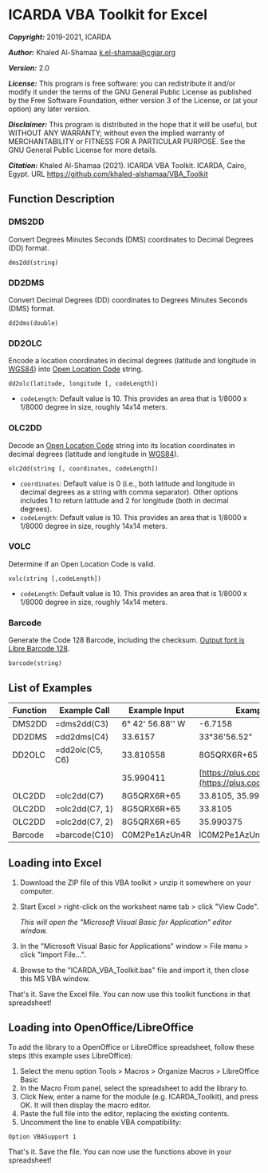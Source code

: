 # ICARDA VBA Toolkit for Excel

**_Copyright:_** 2019-2021, ICARDA

**_Author:_** Khaled Al-Shamaa <k.el-shamaa@cgiar.org>

**_Version:_** 2.0

**_License:_** This program is free software: you can redistribute it and/or modify it under the terms of the GNU General Public License as published by the Free Software Foundation, either version 3 of the License, or (at your option) any later version.

**_Disclaimer:_** This program is distributed in the hope that it will be useful, but WITHOUT ANY WARRANTY; without even the implied warranty of MERCHANTABILITY or FITNESS FOR A PARTICULAR PURPOSE. See the GNU General Public License for more details.

**_Citation:_** Khaled Al-Shamaa (2021). ICARDA VBA Toolkit. ICARDA, Cairo, Egypt. URL https://github.com/khaled-alshamaa/VBA_Toolkit

## Function Description

### DMS2DD
Convert Degrees Minutes Seconds (DMS) coordinates to Decimal Degrees (DD) format.

`dms2dd(string)`

### DD2DMS
Convert Decimal Degrees (DD) coordinates to Degrees Minutes Seconds (DMS) format.

`dd2dms(double)`

### DD2OLC
Encode a location coordinates in decimal degrees (latitude and longitude in [WGS84](https://en.wikipedia.org/wiki/World_Geodetic_System)) into [Open Location Code](https://github.com/google/open-location-code/blob/master/docs/specification.md) string.

`dd2olc(latitude, longitude [, codeLength])`

* `codeLength`: Default value is 10. This provides an area that is 1/8000 x 1/8000 degree in size, roughly 14x14 meters.

### OLC2DD
Decode an [Open Location Code](https://github.com/google/open-location-code/blob/master/docs/specification.md) string into its location coordinates in decimal degrees (latitude and longitude in [WGS84](https://en.wikipedia.org/wiki/World_Geodetic_System)).

`olc2dd(string [, coordinates, codeLength])`

* `coordinates`: Default value is 0 (i.e., both latitude and longitude in decimal degrees as a string with comma separator). Other options includes 1 to return latitude and 2 for longitude (both in decimal degrees).
* `codeLength`: Default value is 10. This provides an area that is 1/8000 x 1/8000 degree in size, roughly 14x14 meters.

### VOLC
Determine if an Open Location Code is valid.

`volc(string [,codeLength])`

* `codeLength`: Default value is 10. This provides an area that is 1/8000 x 1/8000 degree in size, roughly 14x14 meters.

### Barcode
Generate the Code 128 Barcode, including the checksum. [Output font is Libre Barcode 128](https://fonts.google.com/specimen/Libre+Barcode+128).

`barcode(string)`

## List of Examples				
|Function|Example Call|Example Input|Example Output|
|---|---|---|---|
|DMS2DD|=dms2dd(C3)|6° 42' 56.88'' W|-6.7158|
|DD2DMS|=dd2dms(C4)|33.6157|33°36'56.52"|
|DD2OLC|=dd2olc(C5, C6)|33.810558|8G5QRX6R+65|
| | |35.990411|[https://plus.codes/8G5QRX6R+65](https://plus.codes/8G5QRX6R+65)|
|OLC2DD|=olc2dd(C7)|8G5QRX6R+65|33.8105, 35.990375|
|OLC2DD|=olc2dd(C7, 1)|8G5QRX6R+65|33.8105|
|OLC2DD|=olc2dd(C7, 2)|8G5QRX6R+65|35.990375|
|Barcode|=barcode(C10)|C0M2Pe1AzUn4R|ÌC0M2Pe1AzUn4RjÎ|

## Loading into Excel

1. Download the ZIP file of this VBA toolkit > unzip it somewhere on your computer.
2. Start Excel > right-click on the worksheet name tab > click "View Code". 
   
   _This will open the "Microsoft Visual Basic for Application" editor window._
3. In the "Microsoft Visual Basic for Applications" window > File menu > click "Import File...".
4. Browse to the "ICARDA_VBA_Toolkit.bas" file and import it, then close this MS VBA window.
   
That's it. Save the Excel file. You can now use this toolkit functions in that spreadsheet!

## Loading into OpenOffice/LibreOffice

To add the library to a OpenOffice or LibreOffice spreadsheet, follow these steps (this example uses LibreOffice):

1. Select the menu option Tools > Macros > Organize Macros > LibreOffice Basic
2. In the Macro From panel, select the spreadsheet to add the library to.
3. Click New, enter a name for the module (e.g. ICARDA_Toolkit), and press OK. It will then display the macro editor.
4. Paste the full file into the editor, replacing the existing contents.
5. Uncomment the line to enable VBA compatibility:

`Option VBASupport 1`

That's it. Save the file. You can now use the functions above in your spreadsheet!

